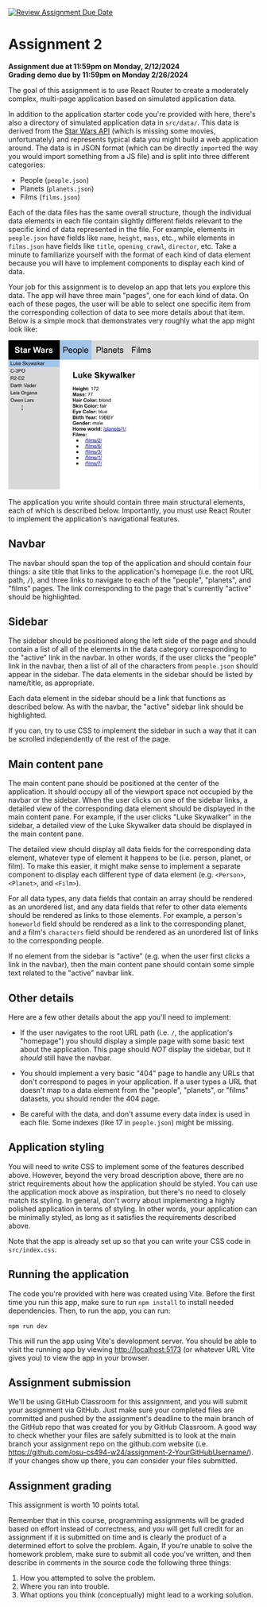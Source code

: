 [![Review Assignment Due Date](https://classroom.github.com/assets/deadline-readme-button-24ddc0f5d75046c5622901739e7c5dd533143b0c8e959d652212380cedb1ea36.svg)](https://classroom.github.com/a/lU31IxND)
# Assignment 2

**Assignment due at 11:59pm on Monday, 2/12/2024**<br>
**Grading demo due by 11:59pm on Monday 2/26/2024**

The goal of this assignment is to use React Router to create a moderately complex, multi-page application based on simulated application data.

In addition to the application starter code you're provided with here, there's also a directory of simulated application data in `src/data/`.  This data is derived from the [Star Wars API](https://swapi.dev) (which is missing some movies, unfortunately) and represents typical data you might build a web application around.  The data is in JSON format (which can be directly `import`ed the way you would import something from a JS file) and is split into three different categories:
  * People (`people.json`)
  * Planets (`planets.json`)
  * Films (`films.json`)

Each of the data files has the same overall structure, though the individual data elements in each file contain slightly different fields relevant to the specific kind of data represented in the file.  For example, elements in `people.json` have fields like `name`, `height`, `mass`, etc., while elements in `films.json` have fields like `title`, `opening_crawl`, `director`, etc.  Take a minute to familiarize yourself with the format of each kind of data element because you will have to implement components to display each kind of data.

Your job for this assignment is to develop an app that lets you explore this data.  The app will have three main "pages", one for each kind of data.  On each of these pages, the user will be able to select one specific item from the corresponding collection of data to see more details about that item.  Below is a simple mock that demonstrates very roughly what the app might look like:

![Application mock](app-mock.jpg)

The application you write should contain three main structural elements, each of which is described below.  Importantly, you must use React Router to implement the application's navigational features.

## Navbar

The navbar should span the top of the application and should contain four things: a site title that links to the application's homepage (i.e. the root URL path, `/`), and three links to navigate to each of the "people", "planets", and "films" pages.  The link corresponding to the page that's currently "active" should be highlighted.

## Sidebar

The sidebar should be positioned along the left side of the page and should contain a list of all of the elements in the data category corresponding to the "active" link in the navbar.  In other words, if the user clicks the "people" link in the navbar, then a list of all of the characters from `people.json` should appear in the sidebar.  The data elements in the sidebar should be listed by name/title, as appropriate.

Each data element in the sidebar should be a link that functions as described below.  As with the navbar, the "active" sidebar link should be highlighted.

If you can, try to use CSS to implement the sidebar in such a way that it can be scrolled independently of the rest of the page.

## Main content pane

The main content pane should be positioned at the center of the application.  It should occupy all of the viewport space not occupied by the navbar or the sidebar.  When the user clicks on one of the sidebar links, a detailed view of the corresponding data element should be displayed in the main content pane.  For example, if the user clicks "Luke Skywalker" in the sidebar, a detailed view of the Luke Skywalker data should be displayed in the main content pane.

The detailed view should display all data fields for the corresponding data element, whatever type of element it happens to be (i.e. person, planet, or film).  To make this easier, it might make sense to implement a separate component to display each different type of data element (e.g. `<Person>`, `<Planet>`, and `<Film>`).

For all data types, any data fields that contain an array should be rendered as an unordered list, and any data fields that refer to other data elements should be rendered as links to those elements.  For example, a person's `homeworld` field should be rendered as a link to the corresponding planet, and a film's `characters` field should be rendered as an unordered list of links to the corresponding people.

If no element from the sidebar is "active" (e.g. when the user first clicks a link in the navbar), then the main content pane should contain some simple text related to the "active" navbar link.

## Other details

Here are a few other details about the app you'll need to implement:

  * If the user navigates to the root URL path (i.e. `/`, the application's "homepage") you should display a simple page with some basic text about the application.  This page should *NOT* display the sidebar, but it *should* still have the navbar.

  * You should implement a very basic "404" page to handle any URLs that don't correspond to pages in your application.  If a user types a URL that doesn't map to a data element from the "people", "planets", or "films" datasets, you should render the 404 page.

  * Be careful with the data, and don't assume every data index is used in each file.  Some indexes (like 17 in `people.json`) might be missing.

## Application styling

You will need to write CSS to implement some of the features described above.  However, beyond the very broad description above, there are no strict requirements about how the application should be styled.  You can use the application mock above as inspiration, but there's no need to closely match its styling.  In general, don't worry about implementing a highly polished application in terms of styling.  In other words, your application can be minimally styled, as long as it satisfies the requirements described above.

Note that the app is already set up so that you can write your CSS code in `src/index.css`.

## Running the application

The code you're provided with here was created using Vite.  Before the first time you run this app, make sure to run `npm install` to install needed dependencies.  Then, to run the app, you can run:
```
npm run dev
```
This will run the app using Vite's development server.  You should be able to visit the running app by viewing [http://localhost:5173](http://localhost:5173) (or whatever URL Vite gives you) to view the app in your browser.

## Assignment submission

We'll be using GitHub Classroom for this assignment, and you will submit your assignment via GitHub.  Just make sure your completed files are committed and pushed by the assignment's deadline to the main branch of the GitHub repo that was created for you by GitHub Classroom.  A good way to check whether your files are safely submitted is to look at the main branch your assignment repo on the github.com website (i.e. https://github.com/osu-cs494-w24/assignment-2-YourGitHubUsername/). If your changes show up there, you can consider your files submitted.

## Assignment grading

This assignment is worth 10 points total.

Remember that in this course, programming assignments will be graded based on effort instead of correctness, and you will get full credit for an assignment if it is submitted on time and is clearly the product of a determined effort to solve the problem.  Again, If you’re unable to solve the homework problem, make sure to submit all code you’ve written, and then describe in comments in the source code the following three things:
  1. How you attempted to solve the problem.
  2. Where you ran into trouble.
  3. What options you think (conceptually) might lead to a working solution.
